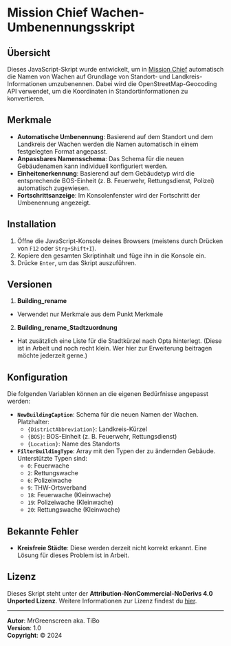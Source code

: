 
# Mission Chief Wachen-Umbenennungsskript

## Übersicht
Dieses JavaScript-Skript wurde entwickelt, um in [Mission Chief](https://www.leitstellenspiel.de) automatisch die Namen von Wachen auf Grundlage von Standort- und Landkreis-Informationen umzubenennen. Dabei wird die OpenStreetMap-Geocoding API verwendet, um die Koordinaten in Standortinformationen zu konvertieren.

## Merkmale
- **Automatische Umbenennung**: Basierend auf dem Standort und dem Landkreis der Wachen werden die Namen automatisch in einem festgelegten Format angepasst.
- **Anpassbares Namensschema**: Das Schema für die neuen Gebäudenamen kann individuell konfiguriert werden.
- **Einheitenerkennung**: Basierend auf dem Gebäudetyp wird die entsprechende BOS-Einheit (z. B. Feuerwehr, Rettungsdienst, Polizei) automatisch zugewiesen.
- **Fortschrittsanzeige**: Im Konsolenfenster wird der Fortschritt der Umbenennung angezeigt.
  
## Installation
1. Öffne die JavaScript-Konsole deines Browsers (meistens durch Drücken von `F12` oder `Strg+Shift+I`).
2. Kopiere den gesamten Skriptinhalt und füge ihn in die Konsole ein.
3. Drücke `Enter`, um das Skript auszuführen.

## Versionen
1. **Building_rename**
  - Verwendet nur Merkmale aus dem Punkt Merkmale
2. **Building_rename_Stadtzuordnung**
  - Hat zusätzlich eine Liste für die Stadtkürzel nach Opta hinterlegt. (Diese ist in Arbeit und noch recht klein. Wer hier zur Erweiterung beitragen möchte jederzeit gerne.)

## Konfiguration
Die folgenden Variablen können an die eigenen Bedürfnisse angepasst werden:
- **`NewBuildingCaption`**: Schema für die neuen Namen der Wachen. Platzhalter: 
  - `{DistrictAbbreviation}`: Landkreis-Kürzel
  - `{BOS}`: BOS-Einheit (z. B. Feuerwehr, Rettungsdienst)
  - `{Location}`: Name des Standorts
- **`FilterBuildingType`**: Array mit den Typen der zu ändernden Gebäude. Unterstützte Typen sind:
  - `0`: Feuerwache
  - `2`: Rettungswache
  - `6`: Polizeiwache
  - `9`: THW-Ortsverband
  - `18`: Feuerwache (Kleinwache)
  - `19`: Polizeiwache (Kleinwache)
  - `20`: Rettungswache (Kleinwache)

## Bekannte Fehler
- **Kreisfreie Städte**: Diese werden derzeit nicht korrekt erkannt. Eine Lösung für dieses Problem ist in Arbeit.

## Lizenz
Dieses Skript steht unter der **Attribution-NonCommercial-NoDerivs 4.0 Unported Lizenz**. Weitere Informationen zur Lizenz findest du [hier](http://creativecommons.org/licenses/by-nc-nd/4.0/).

---

**Autor**: MrGreenscreen aka. TiBo  
**Version**: 1.0  
**Copyright**: © 2024  

